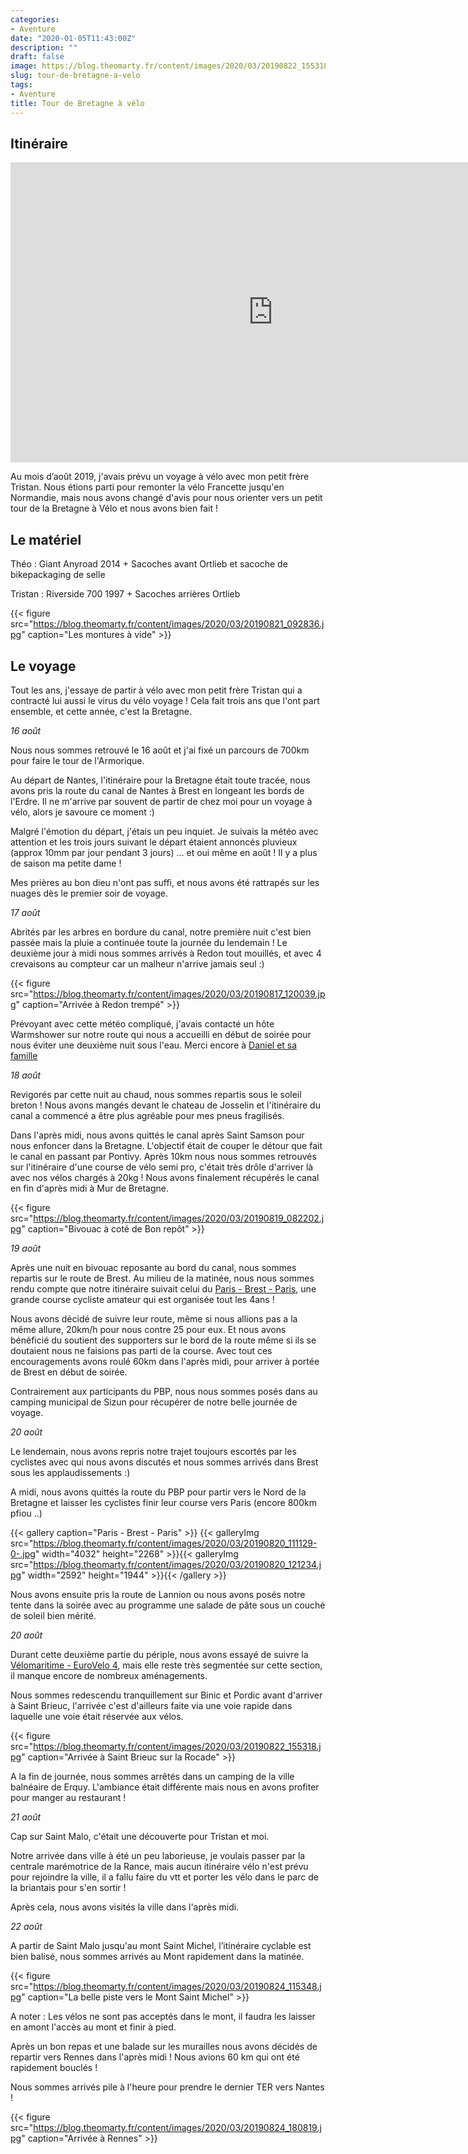 ```yaml
---
categories:
- Aventure
date: "2020-01-05T11:43:00Z"
description: ""
draft: false
image: https://blog.theomarty.fr/content/images/2020/03/20190822_155318-min.jpg
slug: tour-de-bretagne-a-velo
tags:
- Aventure
title: Tour de Bretagne à vélo
---
```



## Itinéraire

<iframe src="https://www.bikemap.net/en/r/5246558/widget/?width=640&amp;height=480&amp;unit=metric" width="840" height="480" border="0" frameborder="0" marginheight="0" marginwidth="0" scrolling="no"> </iframe>



Au mois d’août 2019, j'avais prévu un voyage à vélo avec mon petit frère Tristan. Nous étions parti pour remonter la vélo Francette jusqu'en Normandie, mais nous avons changé d'avis pour nous orienter vers un petit tour de la Bretagne à Vélo et nous avons bien fait !

## Le matériel



Théo : Giant Anyroad 2014 + Sacoches avant Ortlieb et sacoche de bikepackaging de selle

Tristan : Riverside 700 1997 + Sacoches arrières Ortlieb

{{< figure src="https://blog.theomarty.fr/content/images/2020/03/20190821_092836.jpg" caption="Les montures à vide" >}}

## Le voyage

Tout les ans, j'essaye de partir à vélo avec mon petit frère Tristan qui a contracté lui aussi le virus du vélo voyage ! Cela fait trois ans que l'ont part ensemble, et cette année, c'est la Bretagne.

_16 août_

Nous nous sommes retrouvé le 16 août et j'ai fixé un parcours de 700km pour faire le tour de l'Armorique.

Au départ de Nantes, l'itinéraire pour la Bretagne était toute tracée, nous avons pris la route du canal de Nantes à Brest en longeant les bords de l'Erdre. Il ne m'arrive par souvent de partir de chez moi pour un voyage à vélo, alors je savoure ce moment  :)

Malgré l'émotion du départ, j'étais un peu inquiet. Je suivais la météo avec attention et les trois jours suivant le départ étaient annoncés pluvieux (approx  10mm par jour pendant 3 jours) ...  et oui même en août ! Il y a plus de saison ma petite dame !

Mes prières au bon dieu n'ont pas suffi, et nous avons été rattrapés sur les nuages dès le premier soir de voyage.

_17 août_

Abrités par les arbres en bordure du canal, notre première nuit c'est bien passée mais la pluie a continuée toute la journée du lendemain ! Le deuxième jour à midi nous sommes arrivés à Redon tout mouillés, et avec 4 crevaisons au compteur car un malheur n'arrive jamais seul :)

{{< figure src="https://blog.theomarty.fr/content/images/2020/03/20190817_120039.jpg" caption="Arrivée à Redon trempé" >}}

Prévoyant avec cette météo compliqué, j'avais contacté un hôte Warmshower sur notre route qui nous a accueilli en début de soirée pour nous éviter une deuxième nuit sous l'eau. Merci encore à [Daniel et sa famille](https://fr.warmshowers.org/user/146039) 

_18 août_

Revigorés par cette nuit au chaud, nous sommes repartis sous le soleil breton ! Nous avons mangés devant le chateau de Josselin et l'itinéraire du canal a commencé a être plus agréable pour mes pneus fragilisés.

Dans l'après midi, nous avons quittés le canal après Saint Samson pour nous enfoncer dans la Bretagne. L'objectif était de couper le détour que fait le canal en passant par Pontivy. Après 10km nous nous sommes retrouvés sur l'itinéraire d'une course de vélo semi pro, c'était très drôle d'arriver là avec nos vélos chargés à 20kg ! Nous avons finalement récupérés le canal en fin d'après midi à Mur de Bretagne.

{{< figure src="https://blog.theomarty.fr/content/images/2020/03/20190819_082202.jpg" caption="Bivouac à coté de Bon repôt" >}}

_19 août_

Après une nuit en bivouac reposante au bord du canal, nous sommes repartis sur le route de Brest. Au milieu de la matinée, nous nous sommes rendu compte que notre itinéraire suivait celui du [Paris - Brest - Paris](https://www.paris-brest-paris.org), une grande course cycliste amateur qui est organisée tout les 4ans !

Nous avons décidé de suivre leur route, même si nous allions pas a la même allure, 20km/h pour nous contre 25 pour eux. Et nous avons bénéficié du soutient des supporters sur le bord de la route même si ils se doutaient nous ne faisions pas parti de la course. Avec tout ces encouragements avons  roulé 60km dans l'après midi, pour arriver à portée de Brest en début de soirée.

Contrairement aux participants du PBP, nous nous sommes posés dans au camping municipal de Sizun pour récupérer de notre belle journée de voyage.

_20 août_

Le lendemain, nous avons repris notre trajet toujours escortés par les cyclistes avec qui nous avons discutés et nous sommes arrivés dans Brest sous les applaudissements :)

A midi, nous avons quittés la route du PBP pour partir vers le Nord de la Bretagne et laisser les cyclistes finir leur course vers Paris (encore 800km pfiou ..)

{{< gallery caption="Paris - Brest - Paris" >}}
{{< galleryImg  src="https://blog.theomarty.fr/content/images/2020/03/20190820_111129-0-.jpg" width="4032" height="2268" >}}{{< galleryImg  src="https://blog.theomarty.fr/content/images/2020/03/20190820_121234.jpg" width="2592" height="1944" >}}{{< /gallery >}}

Nous avons ensuite pris la route de Lannion ou nous avons posés notre tente dans la soirée avec au programme une salade de pâte sous un couché de soleil bien mérité.

_20 août_

Durant cette deuxième partie du périple, nous avons essayé de suivre la [Vélomaritime - EuroVelo 4](https://www.francevelotourisme.com/itineraire/25), mais elle reste très segmentée sur cette section, il manque encore de nombreux aménagements.

Nous sommes redescendu tranquillement sur Binic et Pordic avant d'arriver à Saint Brieuc, l'arrivée c'est d'ailleurs faite via une voie rapide dans laquelle une voie était réservée aux vélos.

{{< figure src="https://blog.theomarty.fr/content/images/2020/03/20190822_155318.jpg" caption="Arrivée à Saint Brieuc sur la Rocade" >}}

A la fin de journée, nous sommes arrêtés dans un camping de la ville balnéaire de Erquy. L'ambiance était différente mais nous en avons profiter pour manger au restaurant !

_21 août_

Cap sur Saint Malo, c'était une découverte pour Tristan et moi.

Notre arrivée dans ville à été un peu laborieuse, je voulais passer par la centrale marémotrice de la Rance, mais aucun itinéraire vélo n'est prévu pour rejoindre la ville, il a fallu faire du vtt et porter les vélo dans le parc de la briantais pour s'en sortir !

Après cela, nous avons visités la ville dans l'après midi.

_22 août_

A partir de Saint Malo jusqu'au mont Saint Michel, l’itinéraire cyclable est bien balisé, nous sommes arrivés au Mont rapidement dans la matinée.

{{< figure src="https://blog.theomarty.fr/content/images/2020/03/20190824_115348.jpg" caption="La belle piste vers le Mont Saint Michel" >}}

A noter : Les vélos ne sont pas acceptés dans le mont, il faudra les laisser en amont l'accès au mont et finir à pied.

Après un bon repas et une balade sur les murailles nous avons décidés de repartir vers Rennes dans l'après midi ! Nous avions 60 km qui ont été rapidement bouclés !

Nous sommes arrivés pile à l'heure pour prendre le dernier TER vers Nantes !

{{< figure src="https://blog.theomarty.fr/content/images/2020/03/20190824_180819.jpg" caption="Arrivée à Rennes" >}}



